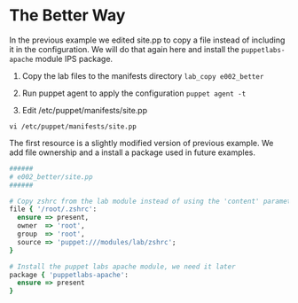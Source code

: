 # The Better Way

In the previous example we edited site.pp to copy a file instead of including it in the configuration. We will do that again here and install the `puppetlabs-apache` module IPS package.

1. Copy the lab files to the manifests directory
  `lab_copy e002_better`

2. Run puppet agent to apply the configuration
  `puppet agent -t`

3. Edit /etc/puppet/manifests/site.pp

  `vi /etc/puppet/manifests/site.pp`


The first resource is a slightly modified version of previous example. We add file ownership and a install a package used in future examples.

```ruby
######
# e002_better/site.pp
######

# Copy zshrc from the lab module instead of using the 'content' parameter
file { '/root/.zshrc':
  ensure => present,
  owner  => 'root',
  group  => 'root',
  source => 'puppet:///modules/lab/zshrc';
}

# Install the puppet labs apache module, we need it later
package { 'puppetlabs-apache':
  ensure => present
}
```


